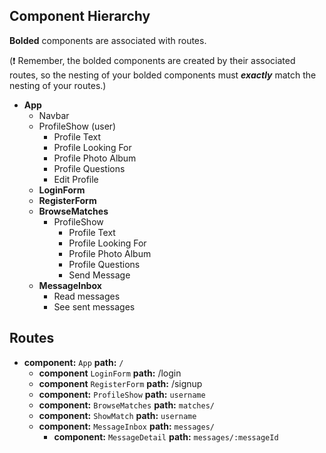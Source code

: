 ## Component Hierarchy

**Bolded** components are associated with routes.

(:exclamation: Remember, the bolded components are created by their
associated routes, so the nesting of your bolded components must
_**exactly**_ match the nesting of your routes.)

* **App**
  * Navbar
  * ProfileShow (user)
    * Profile Text
    * Profile Looking For
    * Profile Photo Album
    * Profile Questions
    * Edit Profile
  * **LoginForm**
  * **RegisterForm**
  * **BrowseMatches**
    * ProfileShow
      * Profile Text
      * Profile Looking For
      * Profile Photo Album
      * Profile Questions
      * Send Message
  * **MessageInbox**
    * Read messages
    * See sent messages


## Routes

* **component:** `App` **path:** `/`
  * **component** `LoginForm` **path:** /login
  * **component** `RegisterForm` **path:** /signup
  * **component:** `ProfileShow` **path:** `username`
  * **component:** `BrowseMatches` **path:** `matches/`
  * **component:** `ShowMatch` **path:** `username`
  * **component:** `MessageInbox` **path:** `messages/`
    * **component:** `MessageDetail` **path:** `messages/:messageId`
